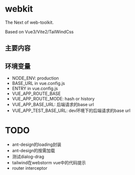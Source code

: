 # webkit

The Next of web-toolkit.

Based on Vue3/Vite2/TailWindCss

## 主要内容

## 环境变量

- NODE_ENV: production
- BASE_URL in vue.config.js
- ENTRY in vue.config.js
- VUE_APP_ROUTE_BASE
- VUE_APP_ROUTE_MODE: hash or history
- VUE_APP_BASE_URL: 后端请求的base url
- VUE_APP_TEST_BASE_URL: dev环境下的后端请求的base url

# TODO

- ant-design的loading封装
- ant-design的按需加载
- 测试dialog-drag
- tailwind在webstorm vue中的代码提示
- router interceptor
